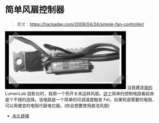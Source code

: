 # 简单风扇控制器

> 原文：<https://hackaday.com/2008/04/24/simple-fan-controller/>

![](img/1854fe119c060fb2c94d530f7cb90bd1.png)
当我建造[我的](http://www.hackaday.com/2006/10/17/diy-projector-redeux/) LumenLab 投影仪时，我用一个热开关来运转风扇。[这个](http://www.heatsink.info/content.php?content=control.shtml)简单的控制电路看起来是个不错的选择。该电路是一个简单的可调温度触发 Fet。如果知道需要的电阻，可以用便宜的电阻代替电位器。(你会想要使用直流风扇)

*   [永久链接](http://www.heatsink.info/content.php?content=control.shtml)